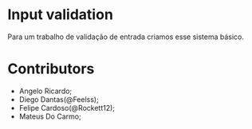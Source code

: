 # Input validation
Para um trabalho de validação de entrada criamos esse sistema básico.

# Contributors
- Angelo Ricardo;
- Diego Dantas(@Feelss);
- Felipe Cardoso(@Rockett12);
- Mateus Do Carmo;